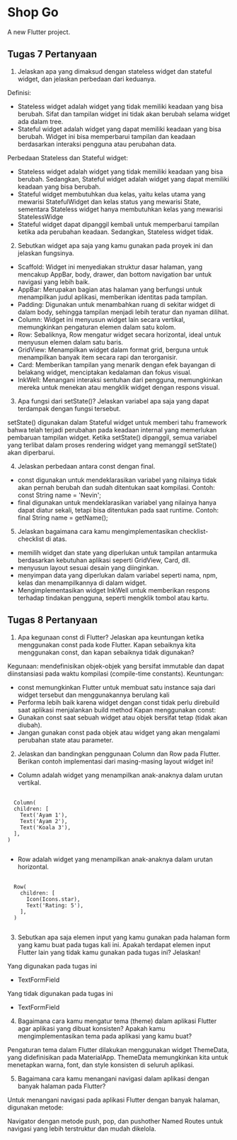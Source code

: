 # Shop Go

A new Flutter project.

## Tugas 7 Pertanyaan
1.  Jelaskan apa yang dimaksud dengan stateless widget dan stateful widget, dan jelaskan perbedaan dari keduanya.

Definisi:
- Stateless widget adalah widget yang tidak memiliki keadaan yang bisa berubah. Sifat dan tampilan widget ini tidak akan berubah selama widget ada dalam tree.
- Stateful widget adalah widget yang dapat memiliki keadaan yang bisa berubah. Widget ini bisa memperbarui tampilan dan keadaan berdasarkan interaksi pengguna atau perubahan data.

Perbedaan Stateless dan Stateful widget:
- Stateless widget adalah widget yang tidak memiliki keadaan yang bisa berubah. Sedangkan, Stateful widget adalah widget yang dapat memiliki keadaan yang bisa berubah.
- Stateful widget membutuhkan dua kelas, yaitu kelas utama yang mewarisi StatefulWidget dan kelas status yang mewarisi State, sementara Stateless widget hanya membutuhkan kelas yang mewarisi StatelessWidge
- Stateful widget dapat dipanggil kembali untuk memperbarui tampilan ketika ada perubahan keadaan. Sedangkan, Stateless widget tidak.

2. Sebutkan widget apa saja yang kamu gunakan pada proyek ini dan jelaskan fungsinya.
- Scaffold: Widget ini menyediakan struktur dasar halaman, yang mencakup AppBar, body, drawer, dan bottom navigation bar untuk navigasi yang lebih baik.
- AppBar: Merupakan bagian atas halaman yang berfungsi untuk menampilkan judul aplikasi, memberikan identitas pada tampilan.
- Padding: Digunakan untuk menambahkan ruang di sekitar widget di dalam body, sehingga tampilan menjadi lebih teratur dan nyaman dilihat.
- Column: Widget ini menyusun widget lain secara vertikal, memungkinkan pengaturan elemen dalam satu kolom.
- Row: Sebaliknya, Row mengatur widget secara horizontal, ideal untuk menyusun elemen dalam satu baris.
- GridView: Menampilkan widget dalam format grid, berguna untuk menampilkan banyak item secara rapi dan terorganisir.
- Card: Memberikan tampilan yang menarik dengan efek bayangan di belakang widget, menciptakan kedalaman dan fokus visual.
- InkWell: Menangani interaksi sentuhan dari pengguna, memungkinkan mereka untuk menekan atau mengklik widget dengan respons visual.

3. Apa fungsi dari setState()? Jelaskan variabel apa saja yang dapat terdampak dengan fungsi tersebut.

setState() digunakan dalam Stateful widget untuk memberi tahu framework bahwa telah terjadi perubahan pada keadaan internal yang memerlukan pembaruan tampilan widget.
Ketika setState() dipanggil, semua variabel yang terlibat dalam proses rendering widget yang memanggil setState() akan diperbarui.

4. Jelaskan perbedaan antara const dengan final.
- const digunakan untuk mendeklarasikan variabel yang nilainya tidak akan pernah berubah dan sudah ditentukan saat kompilasi. Contoh: const String name = 'Nevin';
- final digunakan untuk mendeklarasikan variabel yang nilainya hanya dapat diatur sekali, tetapi bisa ditentukan pada saat runtime. Contoh: final String name = getName();

5. Jelaskan bagaimana cara kamu mengimplementasikan checklist-checklist di atas.
- memilih widget dan state yang diperlukan untuk tampilan antarmuka berdasarkan kebutuhan aplikasi seperti GridView, Card, dll.
- menyusun layout sesuai desain yang diinginkan.
- menyimpan data yang diperlukan dalam variabel seperti nama, npm, kelas dan menampilkannya di dalam widget.
- Mengimplementasikan widget InkWell untuk memberikan respons terhadap tindakan pengguna, seperti mengklik tombol atau kartu.

## Tugas 8 Pertanyaan
1. Apa kegunaan const di Flutter? Jelaskan apa keuntungan ketika menggunakan const pada kode Flutter. Kapan sebaiknya kita menggunakan const, dan kapan sebaiknya tidak digunakan?

Kegunaan: mendefinisikan objek-objek yang bersifat immutable dan dapat diinstansiasi pada waktu kompilasi (compile-time constants).
Keuntungan:
- const memungkinkan Flutter untuk membuat satu instance saja dari widget tersebut dan menggunakannya berulang kali
- Performa lebih baik karena widget dengan const tidak perlu direbuild saat aplikasi menjalankan build method
Kapan menggunakan const:
- Gunakan const saat sebuah widget atau objek bersifat tetap (tidak akan diubah).
- Jangan gunakan const pada objek atau widget yang akan mengalami perubahan state atau parameter.

2. Jelaskan dan bandingkan penggunaan Column dan Row pada Flutter. Berikan contoh implementasi dari masing-masing layout widget ini!
- Column adalah widget yang menampilkan anak-anaknya dalam urutan vertikal.
<pre>
  <code>
  Column(
  children: [
    Text('Ayam 1'),
    Text('Ayam 2'),
    Text('Koala 3'),
  ],
)
  </code>
</pre>
- Row adalah widget yang menampilkan anak-anaknya dalam urutan horizontal.
<pre>
  <code>
  Row(
    children: [
      Icon(Icons.star),
      Text('Rating: 5'),
    ],
  )
  </code>
</pre>

3. Sebutkan apa saja elemen input yang kamu gunakan pada halaman form yang kamu buat pada tugas kali ini. Apakah terdapat elemen input Flutter lain yang tidak kamu gunakan pada tugas ini? Jelaskan!

Yang digunakan pada tugas ini
- TextFormField

Yang tidak digunakan pada tugas ini
- TextFormField

4. Bagaimana cara kamu mengatur tema (theme) dalam aplikasi Flutter agar aplikasi yang dibuat konsisten? Apakah kamu mengimplementasikan tema pada aplikasi yang kamu buat?

Pengaturan tema dalam Flutter dilakukan menggunakan widget ThemeData, yang didefinisikan pada MaterialApp. ThemeData memungkinkan kita untuk menetapkan warna, font, dan style konsisten di seluruh aplikasi.

5. Bagaimana cara kamu menangani navigasi dalam aplikasi dengan banyak halaman pada Flutter?

Untuk menangani navigasi pada aplikasi Flutter dengan banyak halaman, digunakan metode:

Navigator dengan metode push, pop, dan pushother 
Named Routes untuk navigasi yang lebih terstruktur dan mudah dikelola.

